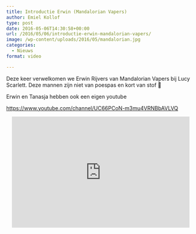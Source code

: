 ```yaml
---
title: Introductie Erwin (Mandalorian Vapers)
author: Emiel Kollof
type: post
date: 2016-05-06T14:30:58+00:00
url: /2016/05/06/introductie-erwin-mandalorian-vapers/
image: /wp-content/uploads/2016/05/mandalorian.jpg
categories:
  - Nieuws
format: video

---
```

Deze keer verwelkomen we Erwin Rijvers van Mandalorian Vapers bij Lucy Scarlett. Deze mannen zijn niet van poespas en kort van stof 🙂

Erwin en Tanasja hebben ook een eigen youtube

<a href="https://www.youtube.com/channel/UC66PCoN-m3mu4VRNBbAVLVQ" target="_blank">https://www.youtube.com/channel/UC66PCoN-m3mu4VRNBbAVLVQ</a>

<span class="embed-youtube" style="text-align:center; display: block;"><iframe class='youtube-player' type='text/html' width='474' height='297' src='https://www.youtube.com/embed/K9F3z1CK5wc?version=3&#038;rel=1&#038;fs=1&#038;autohide=2&#038;showsearch=0&#038;showinfo=1&#038;iv_load_policy=1&#038;wmode=transparent' allowfullscreen='true' style='border:0;'></iframe></span>